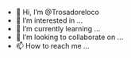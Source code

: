 - 👋 Hi, I’m @Trosadoreloco
- 👀 I’m interested in ...
- 🌱 I’m currently learning ...
- 💞️ I’m looking to collaborate on ...
- 📫 How to reach me ...

<!---
Trosadoreloco/Trosadoreloco is a ✨ special ✨ repository because its `README.md` (this file) appears on your GitHub profile.
You can click the Preview link to take a look at your changes.
--->
